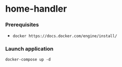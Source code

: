 # home-handler

### Prerequisites
- `docker https://docs.docker.com/engine/install/`

### Launch application

`docker-compose up -d`